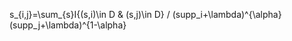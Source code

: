 s_{i,j}=\sum_{s}I\{(s,i)\in D & (s,j)\in D\} / (supp_i+\\lambda)^{\\alpha}(supp_j+\\lambda)^{1-\\alpha}
